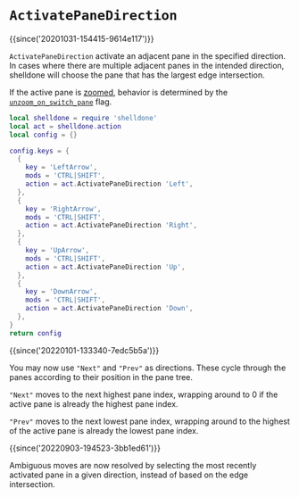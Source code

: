 # `ActivatePaneDirection`

{{since('20201031-154415-9614e117')}}

`ActivatePaneDirection` activate an adjacent pane in the specified direction.
In cases where there are multiple adjacent panes in the intended direction,
shelldone will choose the pane that has the largest edge intersection.

If the active pane is [zoomed](TogglePaneZoomState.md), behavior is determined
by the [`unzoom_on_switch_pane`](../config/unzoom_on_switch_pane.md) flag. 

```lua
local shelldone = require 'shelldone'
local act = shelldone.action
local config = {}

config.keys = {
  {
    key = 'LeftArrow',
    mods = 'CTRL|SHIFT',
    action = act.ActivatePaneDirection 'Left',
  },
  {
    key = 'RightArrow',
    mods = 'CTRL|SHIFT',
    action = act.ActivatePaneDirection 'Right',
  },
  {
    key = 'UpArrow',
    mods = 'CTRL|SHIFT',
    action = act.ActivatePaneDirection 'Up',
  },
  {
    key = 'DownArrow',
    mods = 'CTRL|SHIFT',
    action = act.ActivatePaneDirection 'Down',
  },
}
return config
```

{{since('20220101-133340-7edc5b5a')}}

You may now use `"Next"` and `"Prev"` as directions.  These cycle
through the panes according to their position in the pane tree.

`"Next"` moves to the next highest pane index, wrapping around to 0
if the active pane is already the highest pane index.

`"Prev"` moves to the next lowest pane index, wrapping around to
the highest of the active pane is already the lowest pane index.

{{since('20220903-194523-3bb1ed61')}}

Ambiguous moves are now resolved by selecting the most recently activated pane
in a given direction, instead of based on the edge intersection.
